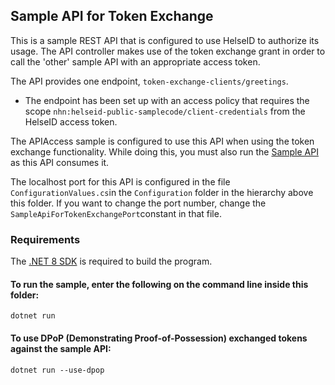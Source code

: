 ## Sample API for Token Exchange

This is a sample REST API that is configured to use HelseID to authorize its usage. The API controller makes use of the token exchange grant in order to call the 'other' sample API with an appropriate access token.

The API provides one endpoint, `token-exchange-clients/greetings`. 

* The endpoint has been set up with an access policy that requires the scope `nhn:helseid-public-samplecode/client-credentials` from the HelseID access token. 

The APIAccess sample is configured to use this API when using the token exchange functionality. While doing this, you must also run the [Sample API](../SampleApi/README.md) as this API consumes it.

The localhost port for this API is configured in the file `ConfigurationValues.cs`in the `Configuration` folder in the hierarchy above this folder. If you want to change the port number, change the `SampleApiForTokenExchangePort`constant in that file.

### Requirements

The [.NET 8 SDK](https://dotnet.microsoft.com/en-us/download/dotnet/8.0) is required to build the program.

#### To run the sample, enter the following on the command line inside this folder:
```
dotnet run
```

#### To use DPoP (Demonstrating Proof-of-Possession) exchanged tokens against the sample API:
```
dotnet run --use-dpop
```
